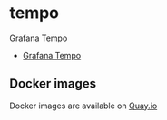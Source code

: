 tempo
======

Grafana Tempo

- [Grafana Tempo](https://github.com/grafana/tempo)

Docker images
-------------

Docker images are available on [Quay.io](https://quay.io/organization/cybozu)
